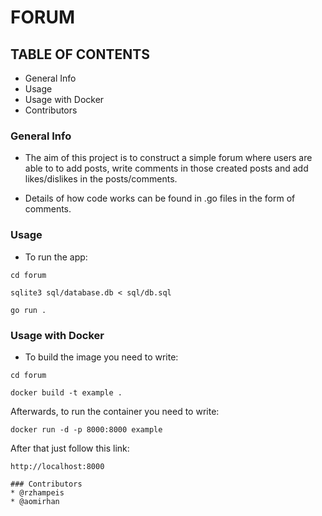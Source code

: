 # FORUM

## TABLE OF CONTENTS
* General Info
* Usage
* Usage with Docker
* Contributors


### General Info
* The aim of this project is to construct a simple forum where users are able to to add posts, write comments in those created posts and add likes/dislikes in the posts/comments.

* Details of how code works can be found in .go files in the form of comments.

### Usage
* To run the app:
``` 
cd forum

sqlite3 sql/database.db < sql/db.sql

go run .
```
### Usage with Docker
* To build the image you need to write: 
``` 
cd forum

docker build -t example .
```
Afterwards, to run the container you need to write:
``` 
docker run -d -p 8000:8000 example
```
After that just follow this link:
```
http://localhost:8000

### Contributors
* @rzhampeis 
* @aomirhan  